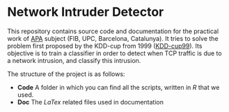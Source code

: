 # Network Intruder Detector
This repository contains source code and documentation for the practical work of [APA](http://www.fib.upc.edu/fib/estudiar-enginyeria-informatica/assignatures/APA) subject (FIB, UPC, Barcelona, Catalunya). It tries to solve the problem first proposed by the KDD-cup from 1999 ([KDD-cup99](http://kdd.ics.uci.edu/databases/kddcup99/kddcup99.html)). Its objective is to train a classifier in order to detect when TCP traffic is due to a network intrusion, and classify this intrusion.

The structure of the project is as follows:
* **Code** A folder in which you can find all the scripts, written in *R* that we used.
* **Doc** The *LaTex* related files used in documentation
